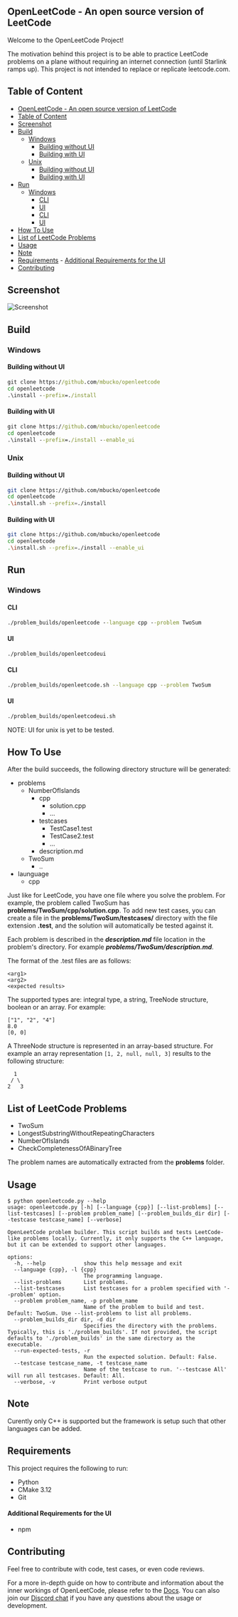 OpenLeetCode - An open source version of LeetCode
--------------------------------------------------------
Welcome to the OpenLeetCode Project!

The motivation behind this project is to be able to practice LeetCode problems on a plane without requiring an internet connection (until Starlink ramps up). This project is not intended to replace or replicate leetcode.com.

## Table of Content
- [OpenLeetCode - An open source version of LeetCode](#openleetcode---an-open-source-version-of-leetcode)
- [Table of Content](#table-of-content)
- [Screenshot](#screenshot)
- [Build](#build)
	- [Windows](#windows)
		- [Building without UI](#building-without-ui)
		- [Building with UI](#building-with-ui)
	- [Unix](#unix)
		- [Building without UI](#building-without-ui-1)
		- [Building with UI](#building-with-ui-1)
- [Run](#run)
	- [Windows](#windows-1)
		- [CLI](#cli)
		- [UI](#ui)
		- [CLI](#cli-1)
		- [UI](#ui-1)
- [How To Use](#how-to-use)
- [List of LeetCode Problems](#list-of-leetcode-problems)
- [Usage](#usage)
- [Note](#note)
- [Requirements](#requirements)
		- [Additional Requirements for the UI](#additional-requirements-for-the-ui)
- [Contributing](#contributing)


## Screenshot
![Screenshot](assets/images/ui_screenshot.PNG)

## Build
### Windows
#### Building without UI
```cmd
git clone https://github.com/mbucko/openleetcode
cd openleetcode
.\install --prefix=./install
```
#### Building with UI
```cmd
git clone https://github.com/mbucko/openleetcode
cd openleetcode
.\install --prefix=./install --enable_ui
```
### Unix
#### Building without UI
```bash
git clone https://github.com/mbucko/openleetcode
cd openleetcode
.\install.sh --prefix=./install
```
#### Building with UI
```bash
git clone https://github.com/mbucko/openleetcode
cd openleetcode
.\install.sh --prefix=./install --enable_ui
```
## Run
### Windows
#### CLI
```cmd
./problem_builds/openleetcode --language cpp --problem TwoSum
```
#### UI
```bash
./problem_builds/openleetcodeui
```
#### CLI
```bash
./problem_builds/openleetcode.sh --language cpp --problem TwoSum
```
#### UI
```bash
./problem_builds/openleetcodeui.sh
```
NOTE: UI for unix is yet to be tested.

## How To Use
After the build succeeds, the following directory structure will be generated:

- problems
  - NumberOfIslands
    - cpp
      - solution.cpp
      - ...
    - testcases
      - TestCase1.test
      - TestCase2.test
      - ...
    - description.md
  - TwoSum
    - ..
- launguage
    - cpp

Just like for LeetCode, you have one file where you solve the problem. For example, the problem called TwoSum has **problems/TwoSum/cpp/solution.cpp**. To add new test cases, you can create a file in the **problems/TwoSum/testcases/** directory with the file extension **.test**, and the solution will automatically be tested against it.

Each problem is described in the ***description.md*** file location in the problem's directory. For example ***problems/TwoSum/description.md***.

The format of the .test files are as follows:

```text
<arg1>
<arg2>
<expected results>
```

The supported types are: integral type, a string, TreeNode structure, boolean or an array. For example:

```text
["1", "2", "4"]
8.0
[0, 0]
```

A ThreeNode structure is represented in an array-based structure. For example an array representation `[1, 2, null, null, 3]` results to the following structure:

      1
     / \
    2   3

## List of LeetCode Problems
* TwoSum
* LongestSubstringWithoutRepeatingCharacters
* NumberOfIslands
* CheckCompletenessOfABinaryTree

The problem names are automatically extracted from the **problems** folder.

## Usage
```text
$ python openleetcode.py --help
usage: openleetcode.py [-h] [--language {cpp}] [--list-problems] [--list-testcases] [--problem problem_name] [--problem_builds_dir dir] [--testcase testcase_name] [--verbose]

OpenLeetCode problem builder. This script builds and tests LeetCode-like problems locally. Currently, it only supports the C++ language, but it can be extended to support other languages.

options:
  -h, --help            show this help message and exit
  --language {cpp}, -l {cpp}
                        The programming language.
  --list-problems       List problems.
  --list-testcases      List testcases for a problem specified with '--problem' option.
  --problem problem_name, -p problem_name
                        Name of the problem to build and test. Default: TwoSum. Use --list-problems to list all problems.
  --problem_builds_dir dir, -d dir
                        Specifies the directory with the problems. Typically, this is './problem_builds'. If not provided, the script defaults to './problem_builds' in the same directory as the executable.
  --run-expected-tests, -r
                        Run the expected solution. Default: False.
  --testcase testcase_name, -t testcase_name
                        Name of the testcase to run. '--testcase All' will run all testcases. Default: All.
  --verbose, -v         Print verbose output
```

## Note
Curently only C++ is supported but the framework is setup such that other languages can be added.

## Requirements
This project requires the following to run:

- Python
- CMake 3.12
- Git

#### Additional Requirements for the UI
- npm

## Contributing
Feel free to contribute with code, test cases, or even code reviews.

For a more in-depth guide on how to contribute and information about the inner workings of OpenLeetCode, please refer to the [Docs](docs/index.md).
You can also join our [Discord chat](https://discord.gg/BzkqubYUm8) if you have any questions about the usage or development.
